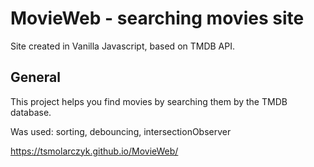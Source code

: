 # MovieWeb - searching movies site

Site created in Vanilla Javascript, based on TMDB API.

## General

This project helps you find movies by searching them by the TMDB database.

Was used: sorting, debouncing, intersectionObserver

https://tsmolarczyk.github.io/MovieWeb/
